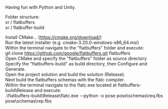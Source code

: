 Having fun with Python and Unity.

Folder structure: <br/>
xr / flatbuffers <br/>
xr / flatbuffer-build <br/>

Install CMake... (https://cmake.org/download/) <br/>
Run the latest installer (e.g. cmake-3.20.0-windows-x86_64.msi) <br/>
Within the terminal navigate to the "flatbuffers" folder and execute: <br/>
git clone https://github.com/google/flatbuffers.git flatbuffers <br/>
Open CMake and specify the "flatbuffers" folder as source directory <br/>
Specify the "flatbuffers-build" as build directory, then Configure and Generate. <br/>
Open the project solution and build the solution (Release). <br/>
Next build the flatbuffers schemas with the flatc compiler. <br/>
Within the terminal navigate to the flatc.exe located at flatbuffers-build\Release and execute: <br/>
.\flatbuffers-build\Release\flatc.exe --python -o pose pose\schemas\req.fbs pose\schemas\rep.fbs
